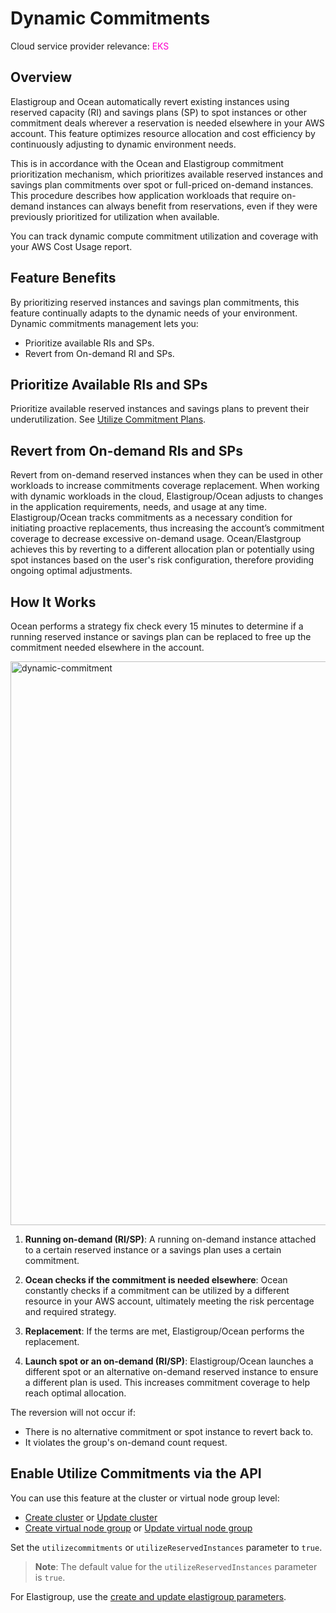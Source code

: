 # Dynamic Commitments 

Cloud service provider relevance: <font color="#FC01CC">EKS</font>

## Overview

Elastigroup and Ocean automatically revert existing instances using reserved capacity (RI) and savings plans (SP) to spot instances or other commitment deals wherever a reservation is needed elsewhere in your AWS account. This feature optimizes resource allocation and cost efficiency by continuously adjusting to dynamic environment needs. 

This is in accordance with the Ocean and Elastigroup commitment prioritization mechanism, which prioritizes available reserved instances and savings plan commitments over spot or full-priced on-demand instances.
This procedure describes how application workloads that require on-demand instances can always benefit from reservations, even if they were previously prioritized for utilization when available.  

You can track dynamic compute commitment utilization and coverage with your AWS Cost Usage report.

## Feature Benefits 

By prioritizing reserved instances and savings plan commitments, this feature continually adapts to the dynamic needs of your environment. Dynamic commitments management lets you:

* Prioritize available RIs and SPs.
* Revert from On-demand RI and SPs.

## Prioritize Available RIs and SPs

Prioritize available reserved instances and savings plans to prevent their underutilization. See [Utilize Commitment Plans](elastigroup/features/core-features/spot-reserved-on-demand-instances?id=utilize-commitment-plans). 

## Revert from On-demand RIs and SPs

Revert from on-demand reserved instances when they can be used in other workloads to increase commitments coverage replacement. When working with dynamic workloads in the cloud, Elastigroup/Ocean adjusts to changes in the application requirements, needs, and usage at any time. Elastigroup/Ocean tracks commitments as a necessary condition for initiating proactive replacements, thus increasing the account’s commitment coverage to decrease excessive on-demand usage. Ocean/Elastgroup achieves this by reverting to a different allocation plan or potentially using spot instances based on the user's risk configuration, therefore providing ongoing optimal adjustments.

## How It Works

Ocean performs a strategy fix check every 15 minutes to determine if a running reserved instance or savings plan can be replaced to free up the commitment needed elsewhere in the account. 

<img width="902" alt="dynamic-commitment" src="https://github.com/user-attachments/assets/00766f8d-2f81-4219-b394-c9a1004614f0">

1. **Running on-demand (RI/SP)**: A running on-demand instance attached to a certain reserved instance or a savings plan uses a certain commitment. 

2. **Ocean checks if the commitment is needed elsewhere**: Ocean constantly checks if a commitment can be utilized by a different resource in your AWS account, ultimately meeting the risk percentage and required strategy.

3. **Replacement**: If the terms are met, Elastigroup/Ocean performs the replacement.

4. **Launch spot or an on-demand (RI/SP)**: Elastigroup/Ocean launches a different spot or an alternative on-demand reserved instance to ensure a different plan is used. This increases commitment coverage to help reach optimal allocation.

The reversion will not occur if:

* There is no alternative commitment or spot instance to revert back to. 
* It violates the group's on-demand count request. 

## Enable Utilize Commitments via the API

You can use this feature at the cluster or virtual node group level:

* [Create cluster](https://docs.spot.io/api/#tag/Ocean-AWS/operation/OceanAWSClusterCreate) or [Update cluster](https://docs.spot.io/api/#tag/Ocean-AWS/operation/OceanAWSClusterUpdate)
* [Create virtual node group](https://docs.spot.io/api/#tag/Ocean-AWS/operation/OceanAWSLaunchSpecCreate) or [Update virtual node group](https://docs.spot.io/api/#tag/Ocean-AWS/operation/OceanAWSLaunchSpecUpdate)

Set the `utilizecommitments` or `utilizeReservedInstances` parameter to `true`.

>**Note**: The default value for the `utilizeReservedInstances` parameter is `true`.

For Elastigroup, use the [create and update elastigroup parameters](https://docs.spot.io/elastigroup/features/core-features/dynamic-commitment?id=configure-in-the-api).
